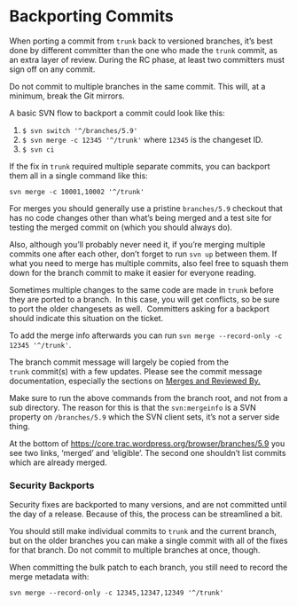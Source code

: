 # Backporting Commits

When porting a commit from `trunk` back to versioned branches, it’s best done by different committer than the one who made the `trunk` commit, as an extra layer of review. During the RC phase, at least two committers must sign off on any commit.

Do not commit to multiple branches in the same commit. This will, at a minimum, break the Git mirrors.

A basic SVN flow to backport a commit could look like this:

1.  `$ svn switch '^/branches/5.9'`
2.  `$ svn merge -c 12345 '^/trunk'` where `12345` is the changeset ID.
3.  `$ svn ci`

If the fix in `trunk` required multiple separate commits, you can backport them all in a single command like this:

`svn merge -c 10001,10002 '^/trunk'`

For merges you should generally use a pristine `branches/5.9` checkout that has no code changes other than what’s being merged and a test site for testing the merged commit on (which you should always do).

Also, although you’ll probably never need it, if you’re merging multiple commits one after each other, don’t forget to run `svn up` between them. If what you need to merge has multiple commits, also feel free to squash them down for the branch commit to make it easier for everyone reading.

Sometimes multiple changes to the same code are made in `trunk` before they are ported to a branch.  In this case, you will get conflicts, so be sure to port the older changesets as well.  Committers asking for a backport should indicate this situation on the ticket.

To add the merge info afterwards you can run `svn merge --record-only -c 12345 '^/trunk'`.

The branch commit message will largely be copied from the `trunk` commit(s) with a few updates. Please see the commit message documentation, especially the sections on [Merges and Reviewed By.](https://make.wordpress.org/core/handbook/best-practices/commit-messages/#reviewed-by-and-merges)

Make sure to run the above commands from the branch root, and not from a sub directory. The reason for this is that the `svn:mergeinfo` is a SVN property on `/branches/5.9` which the SVN client sets, it’s not a server side thing.

At the bottom of https://core.trac.wordpress.org/browser/branches/5.9 you see two links, ‘merged’ and ‘eligible’. The second one shouldn’t list commits which are already merged.

### Security Backports

Security fixes are backported to many versions, and are not committed until the day of a release. Because of this, the process can be streamlined a bit.

You should still make individual commits to `trunk` and the current branch, but on the older branches you can make a single commit with all of the fixes for that branch. Do not commit to multiple branches at once, though.

When committing the bulk patch to each branch, you still need to record the merge metadata with:

```
svn merge --record-only -c 12345,12347,12349 '^/trunk'
```